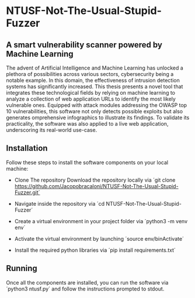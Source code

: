 # NTUSF-Not-The-Usual-Stupid-Fuzzer
## A smart vulnerability scanner powered by Machine Learning
The advent of Artificial Intelligence and Machine Learning has unlocked a plethora of possibilities across various sectors, cybersecurity being a notable example. In this domain, the effectiveness of intrusion detection systems has significantly increased. This thesis presents a novel tool that integrates these technological fields by relying on machine learning to analyze a collection of web application URLs to identify the most likely vulnerable ones. Equipped with attack modules addressing the OWASP top 10 vulnerabilities, this software not only detects possible exploits but also generates omprehensive infographics to illustrate its findings. To validate its practicality, the software was also applied to a live web application, underscoring its real-world use-case. 

## Installation
Follow these steps to install the software components on your local machine:
- Clone The repository
  Download the repository locally via ´git clone https://github.com/Jacopobracaloni/NTUSF-Not-The-Usual-Stupid-Fuzzer.git´

- Navigate inside the repository via ´cd NTUSF-Not-The-Usual-Stupid-Fuzzer´

- Create a virtual environment in your project folder via ´python3 -m venv env´

- Activate the virtual environment by launching ´source env/binActivate´

- Install the required python libraries via ´pip install requirements.txt´

## Running
Once all the components are installed, you can run the software via ´python3 ntusf.py´ and follow the instructions prompted to stdout.

